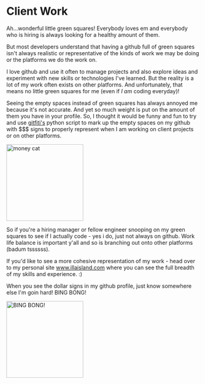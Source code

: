 # Client Work
Ah...wonderful little green squares! Everybody loves em and everybody who is hiring is always looking for a healthy amount of them.

But most developers understand that having a github full of green squares isn't always realistic or representative of the kinds of work we may be doing or the platforms we do the work on.

I love github and use it often to manage projects and also explore ideas and experiment with new skills or technologies I've learned. But the reality is a lot of my work often exists on other platforms. And unfortunately, that means no little green squares for me (even if <em>I am</em> coding everyday)!

Seeing the empty spaces instead of green squares has always annoyed me because it's not accurate.  And yet so much weight is put on the amount of them you have in your profile. So, I thought it would be funny and fun to try and use [gitfiti's](https://github.com/gelstudios/gitfiti) python script to mark up the empty spaces on my github with $$$ signs to properly represent when I am working on client projects or on other platforms. 

<img src="https://github.com/lpercivalDEV/client-work/blob/master/shmoney.gif" alt="money cat" height="200px" width="auto">

So if you're a hiring manager or fellow engineer snooping on my green squares to see if I actually code - yes i do, just not always on github. Work life balance is important y'all and so is branching out onto other platforms (badum tssssss).

If you'd like to see a more cohesive representation of my work - head over to my personal site www.illaisland.com where you can see the full breadth of my skills and experience. :)

When you see the dollar signs in my github profile, just know somewhere else I'm goin hard! BING BONG!

<img src="https://github.com/lpercivalDEV/client-work/blob/master/bing-bong.gif" alt="BING BONG!" height="200px" width="auto">

